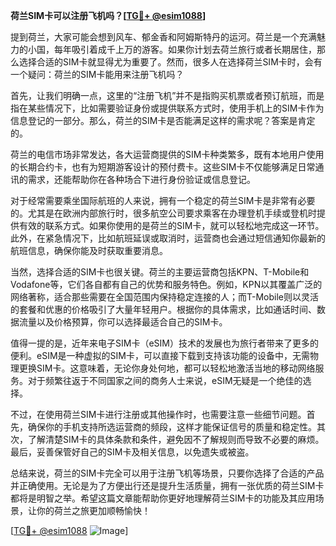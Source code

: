 **荷兰SIM卡可以注册飞机吗？[[TG💪+ @esim1088](https://t.me/s/esim1088)]**

提到荷兰，大家可能会想到风车、郁金香和阿姆斯特丹的运河。荷兰是一个充满魅力的小国，每年吸引着成千上万的游客。如果你计划去荷兰旅行或者长期居住，那么选择合适的SIM卡就显得尤为重要了。然而，很多人在选择荷兰SIM卡时，会有一个疑问：荷兰的SIM卡能用来注册飞机吗？

首先，让我们明确一点，这里的“注册飞机”并不是指购买机票或者预订航班，而是指在某些情况下，比如需要验证身份或提供联系方式时，使用手机上的SIM卡作为信息登记的一部分。那么，荷兰的SIM卡是否能满足这样的需求呢？答案是肯定的。

荷兰的电信市场非常发达，各大运营商提供的SIM卡种类繁多，既有本地用户使用的长期合约卡，也有为短期游客设计的预付费卡。这些SIM卡不仅能够满足日常通讯的需求，还能帮助你在各种场合下进行身份验证或信息登记。

对于经常需要乘坐国际航班的人来说，拥有一个稳定的荷兰SIM卡是非常有必要的。尤其是在欧洲内部旅行时，很多航空公司要求乘客在办理登机手续或登机时提供有效的联系方式。如果你使用的是荷兰的SIM卡，就可以轻松地完成这一环节。此外，在紧急情况下，比如航班延误或取消时，运营商也会通过短信通知你最新的航班信息，确保你能及时获取重要消息。

当然，选择合适的SIM卡也很关键。荷兰的主要运营商包括KPN、T-Mobile和Vodafone等，它们各自都有自己的优势和服务特色。例如，KPN以其覆盖广泛的网络著称，适合那些需要在全国范围内保持稳定连接的人；而T-Mobile则以灵活的套餐和优惠的价格吸引了大量年轻用户。根据你的具体需求，比如通话时间、数据流量以及价格预算，你可以选择最适合自己的SIM卡。

值得一提的是，近年来电子SIM卡（eSIM）技术的发展也为旅行者带来了更多的便利。eSIM是一种虚拟的SIM卡，可以直接下载到支持该功能的设备中，无需物理更换SIM卡。这意味着，无论你身处何地，都可以轻松地激活当地的移动网络服务。对于频繁往返于不同国家之间的商务人士来说，eSIM无疑是一个绝佳的选择。

不过，在使用荷兰SIM卡进行注册或其他操作时，也需要注意一些细节问题。首先，确保你的手机支持所选运营商的频段，这样才能保证信号的质量和稳定性。其次，了解清楚SIM卡的具体条款和条件，避免因不了解规则而导致不必要的麻烦。最后，妥善保管好自己的SIM卡及相关信息，以免遗失或被盗。

总结来说，荷兰的SIM卡完全可以用于注册飞机等场景，只要你选择了合适的产品并正确使用。无论是为了方便出行还是提升生活质量，拥有一张优质的荷兰SIM卡都将是明智之举。希望这篇文章能帮助你更好地理解荷兰SIM卡的功能及其应用场景，让你的荷兰之旅更加顺畅愉快！

[[TG💪+ @esim1088](https://t.me/s/esim1088) ![Image](https://i.postimg.cc/4NQfJmqS/Snipaste-2025-05-13-00-14-12.png)]